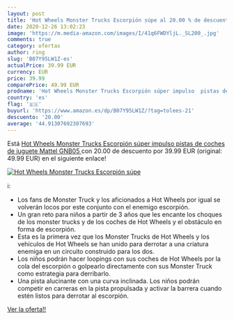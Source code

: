```yaml
---
layout: post
title: 'Hot Wheels Monster Trucks Escorpión súpe al 20.00 % de descuento'
date: 2020-12-26 13:02:23
image: 'https://m.media-amazon.com/images/I/41q6FWDYljL._SL200_.jpg'
comments: true
category: ofertas
author: ring
slug: 'B07Y95LW1Z-es'
actualPrice: 39.99 EUR
currency: EUR
price: 39.99
comparePrice: 49.99 EUR
prodname: 'Hot Wheels Monster Trucks Escorpión súper impulso  pistas de coches de juguete  Mattel GNB05 '
country: 'es'
flag: '🇪🇸'
buyurl: 'https://www.amazon.es/dp/B07Y95LW1Z/?tag=tolees-21'
descuento: '20.00'
average: '44.91307692307693'
---
```


Está [Hot Wheels Monster Trucks Escorpión súper impulso  pistas de coches de juguete  Mattel GNB05 ](https://www.amazon.es/dp/B07Y95LW1Z/?tag=tolees-21) con 20.00 de descuento por 39.99 EUR (original: 49.99 EUR) en el siguiente enlace!

[![Hot Wheels Monster Trucks Escorpión súpe](https://m.media-amazon.com/images/I/41q6FWDYljL._SL200_.jpg)](https://www.amazon.es/dp/B07Y95LW1Z/?tag=tolees-21)

ℹ️:

- Los fans de Monster Truck y los aficionados a Hot Wheels por igual se volverán locos por este conjunto con el enemigo escorpión.
- Un gran reto para niños a partir de 3 años que les encante los choques de los monster trucks y de los coches de Hot Wheels y el obstáculo en forma de escorpión.
- Esta es la primera vez que los Monster Trucks de Hot Wheels y los vehículos de Hot Wheels se han unido para derrotar a una criatura enemiga en un circuito construido para los dos.
- Los niños podrán hacer loopings con sus coches de Hot Wheels por la cola del escorpión o golpearlo directamente con sus Monster Truck como estrategia para derribarlo.
- Una pista alucinante con una curva inclinada. Los niños podrán competir en carreras en la pista propulsada y activar la barrera cuando estén listos para derrotar al escorpión.

[Ver la oferta!!](https://www.amazon.es/dp/B07Y95LW1Z/?tag=tolees-21)
